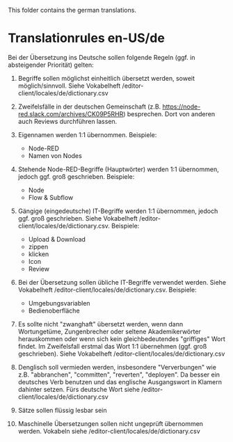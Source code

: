 This folder contains the german translations.

# Translationrules en-US/de

Bei der Übersetzung ins Deutsche sollen folgende Regeln (ggf. in absteigender Priorität) gelten:

1. Begriffe sollen möglichst einheitlich übersetzt werden, soweit möglich/sinnvoll. Siehe Vokabelheft /editor-client/locales/de/dictionary.csv

2. Zweifelsfälle in der deutschen Gemeinschaft (z.B. https://node-red.slack.com/archives/CK09P5RHR) besprechen. Dort von anderen auch Reviews durchführen lassen.

3. Eigennamen werden 1:1 übernommen. Beispiele:
   - Node-RED
   - Namen von Nodes

4. Stehende Node-RED-Begriffe (Hauptwörter) werden 1:1 übernommen, jedoch ggf. groß geschrieben. Beispiele:
   - Node
   - Flow & Subflow

5. Gängige (eingedeutsche) IT-Begriffe werden 1:1 übernommen, jedoch ggf. groß geschrieben. Siehe Vokabelheft /editor-client/locales/de/dictionary.csv. Beispiele:
   - Upload & Download
   - zippen
   - klicken
   - Icon
   - Review

6. Bei der Übersetzung sollen übliche IT-Begriffe verwendet werden. Siehe Vokabelheft /editor-client/locales/de/dictionary.csv. Beispiele:
   - Umgebungsvariablen
   - Bedienoberfläche

7. Es sollte nicht "zwanghaft" übersetzt werden, wenn dann Wortungetüme, Zungenbrecher oder seltene Akademikerwörter herauskommen oder wenn sich kein gleichbedeutendes "griffiges" Wort findet. Im Zweifelsfall erstmal das Wort 1:1 übernehmen (ggf. groß geschrieben). Siehe Vokabelheft /editor-client/locales/de/dictionary.csv

8. Denglisch soll vermieden werden, insbesondere "Ververbungen" wie z.B. "abbranchen", "committen", "reverten", "deployen". Da besser ein deutsches Verb benutzen und das englische Ausgangswort in Klamern dahinter setzen. Fürs deutsche Wort siehe /editor-client/locales/de/dictionary.csv

9. Sätze sollen flüssig lesbar sein

10. Maschinelle Übersetzungen sollen nicht ungeprüft übernommen werden. Vokabeln siehe /editor-client/locales/de/dictionary.csv
